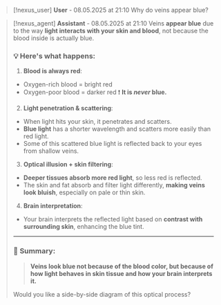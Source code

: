 >[!nexus_user] **User** - 08.05.2025 at 21:10
> Why do veins appear blue?
<!-- UID: ccfcf4fd-a90e-4dcd-8d4d-66b32571c12a -->




>[!nexus_agent] **Assistant** - 08.05.2025 at 21:10
> Veins **appear blue** due to the way **light interacts with your skin and blood**, not because the blood inside is actually blue.
> 
> ### 💡 Here's what happens:
> 
> 1. **Blood is always red**:
>  - Oxygen-rich blood = bright red 
>  - Oxygen-poor blood = darker red 
>  ❗ **It is *never* blue.**
> 
> 2. **Light penetration & scattering**:
>  - When light hits your skin, it penetrates and scatters.
>  - **Blue light** has a shorter wavelength and scatters more easily than red light.
>  - Some of this scattered blue light is reflected back to your eyes from shallow veins.
> 
> 3. **Optical illusion + skin filtering**:
>  - **Deeper tissues absorb more red light**, so less red is reflected.
>  - The skin and fat absorb and filter light differently, **making veins look bluish**, especially on pale or thin skin.
> 
> 4. **Brain interpretation**:
>  - Your brain interprets the reflected light based on **contrast with surrounding skin**, enhancing the blue tint.
> 
> ---
> 
> ### 🧠 Summary:
> > **Veins look blue not because of the blood color, but because of how light behaves in skin tissue and how your brain interprets it.**
> 
> Would you like a side-by-side diagram of this optical process?
<!-- UID: e0f87211-5501-4df3-82fc-75ee781a456b -->